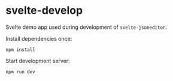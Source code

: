 
# svelte-develop

Svelte demo app used during development of `svelte-jsoneditor`.

Install dependencies once:

```
npm install
```

Start development server:

``` 
npm run dev
```

